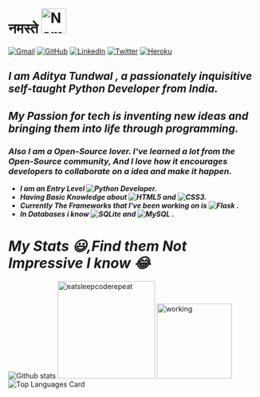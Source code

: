 # __नमस्ते__  <img alt ="Namaste" src="https://media.giphy.com/media/42tS2cfBtj8Y/giphy.gif" width=50/>
<!--
**Adi7290/Adi7290** is a ✨ _special_ ✨ repository because its `README.md` (this file) appears on your GitHub profile.
-->

<div style="margin:auto;"><a href="mailto:adityatundwal1998@gmail.com"><img alt="Gmail" src="https://img.shields.io/badge/Gmail-D14836?style=for-the-badge&logo=gmail&logoColor=white" /></a>  <a href="https://github.com/Adi7290/"><img alt="GitHub" src="https://img.shields.io/badge/github%20-%23121011.svg?&style=for-the-badge&logo=github&logoColor=white"/></a> <a href="https://www.linkedin.com/in/adityatundwal/"><img alt="LinkedIn" src="https://img.shields.io/badge/linkedin%20-%230077B5.svg?&style=for-the-badge&logo=linkedin&logoColor=white"/></a> <a href="https://twitter.com/tundwal_aditya"><img alt="Twitter" src="https://img.shields.io/badge/@tundwal_aditya%20-%231DA1F2.svg?&style=for-the-badge&logo=Twitter&logoColor=white"/></a> <a href="#"><img alt="Heroku" src="https://img.shields.io/badge/heroku%20-%23430098.svg?&style=for-the-badge&logo=heroku&logoColor=white"/></a></div>

## **_I am <a href="https://github.com/Adi7290" style="text-decoration: none;">Aditya Tundwal</a> , a passionately inquisitive self-taught Python Developer from India._**

## **_My Passion for tech is inventing new ideas and bringing them into life through programming._** 

### **_Also I am a Open-Source lover. I've learned a lot from the Open-Source community, And I love how it encourages developers to collaborate on a idea and make it happen._**

 -  **_I am an Entry Level  <img alt="Python" src="https://img.shields.io/badge/python%20-%2314354C.svg?&style=for-the-badge&logo=python&logoColor=white"/>  Developer._**
- **_Having Basic Knowledge about <img alt="HTML5" src="https://img.shields.io/badge/html5%20-%23E34F26.svg?&style=for-the-badge&logo=html5&logoColor=white"/> and <img alt="CSS3" src="https://img.shields.io/badge/css3%20-%231572B6.svg?&style=for-the-badge&logo=css3&logoColor=white"/>._**
- **_Currently The Frameworks  that I've been working on is <img alt="Flask" src="https://img.shields.io/badge/flask%20-%23000.svg?&style=for-the-badge&logo=flask&logoColor=white"/> ._**
- **_In Databases i know <img alt="SQLite" src ="https://img.shields.io/badge/sqlite-%2307405e.svg?&style=for-the-badge&logo=sqlite&logoColor=white"/> and <img alt="MySQL" src="https://img.shields.io/badge/mysql-%2300f.svg?&style=for-the-badge&logo=mysql&logoColor=white"/> ._** 

# **_My Stats 😃,Find them Not Impressive I know 😂_**



![Github stats](https://github-readme-stats.vercel.app/api?username=adi7290&theme=radical&show_icons=true&count_private=true) <img src="https://media.giphy.com/media/USV0ym3bVWQJJmNu3N/giphy.gif" alt="eatsleepcoderepeat" width=195>
<img src="https://media.giphy.com/media/jRf5fsn8G6YaogAWxn/giphy.gif" alt="working" height="150">![Top Languages Card](https://github-readme-stats.vercel.app/api/top-langs/?username=adi7290&theme=radical&layout=default&card_width=550)



